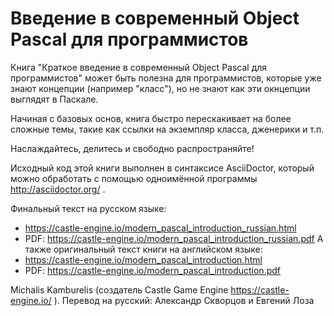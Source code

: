 # Введение в современный Object Pascal для программистов

Книга "Краткое введение в современный Object Pascal для программистов" может быть полезна для программистов, которые уже знают концепции (например "класс"), но не знают как эти окнцепции выглядят в Паскале.

Начиная с базовых основ, книга быстро перескакивает на более сложные темы, такие как ссылки на экземпляр класса, дженерики и т.п.

Наслаждайтесь, делитесь и свободно распространяйте!

Исходный код этой книги выполнен в синтаксисе AsciiDoctor, который можно обработать с помощью одноимённой программы http://asciidoctor.org/ .

Финальный текст на русском языке:
* https://castle-engine.io/modern_pascal_introduction_russian.html
* PDF: https://castle-engine.io/modern_pascal_introduction_russian.pdf
А также оригинальный текст книги на английском языке:
* https://castle-engine.io/modern_pascal_introduction.html
* PDF: https://castle-engine.io/modern_pascal_introduction.pdf

Michalis Kamburelis (создатель Castle Game Engine https://castle-engine.io/ ).
Перевод на русский: Александр Скворцов и Евгений Лоза
